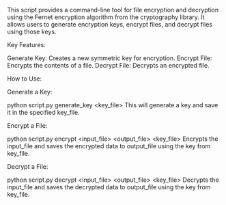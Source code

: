 This script provides a command-line tool for file encryption and decryption using the Fernet encryption algorithm from the cryptography library. It allows users 
to generate encryption keys, encrypt files, and decrypt files using those keys.

Key Features:

Generate Key: Creates a new symmetric key for encryption.
Encrypt File: Encrypts the contents of a file.
Decrypt File: Decrypts an encrypted file.

How to Use:

Generate a Key:

python script.py generate_key <key_file>
This will generate a key and save it in the specified key_file.


Encrypt a File:

python script.py encrypt <input_file> <output_file> <key_file>
Encrypts the input_file and saves the encrypted data to output_file using the key from key_file.


Decrypt a File:

python script.py decrypt <input_file> <output_file> <key_file>
Decrypts the input_file and saves the decrypted data to output_file using the key from key_file.

